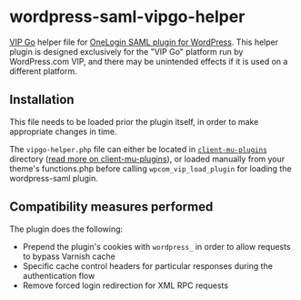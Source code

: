 # wordpress-saml-vipgo-helper
[VIP Go](https://vip.wordpress.com/documentation/vip-go/) helper file for [OneLogin SAML plugin for WordPress](https://github.com/onelogin/wordpress-saml). This helper plugin is designed exclusively for the "VIP Go" platform run by WordPress.com VIP, and there may be unintended effects if it is used on a different platform.

## Installation

This file needs to be loaded prior the plugin itself, in order to make appropriate changes in time.

The `vipgo-helper.php` file can either be located in [`client-mu-plugins`](https://github.com/Automattic/vip-go-skeleton/tree/master/client-mu-plugins) directory ([read more on client-mu-plugins](https://vip.wordpress.com/documentation/vip-go/understanding-your-vip-go-codebase/#mu-plugins-on%c2%a0vip-go)), or loaded manually from your theme's functions.php before calling `wpcom_vip_load_plugin` for loading the wordpress-saml plugin.

## Compatibility measures performed

The plugin does the following:

* Prepend the plugin's cookies with `wordpress_` in order to allow requests to bypass Varnish cache
* Specific cache control headers for particular responses during the authentication flow
* Remove forced login redirection for XML RPC requests
